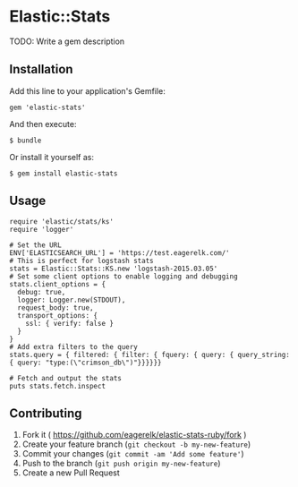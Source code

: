 # Elastic::Stats

TODO: Write a gem description

## Installation

Add this line to your application's Gemfile:

    gem 'elastic-stats'

And then execute:

    $ bundle

Or install it yourself as:

    $ gem install elastic-stats

## Usage

~~~
require 'elastic/stats/ks'
require 'logger'

# Set the URL
ENV['ELASTICSEARCH_URL'] = 'https://test.eagerelk.com/'
# This is perfect for logstash stats
stats = Elastic::Stats::KS.new 'logstash-2015.03.05'
# Set some client options to enable logging and debugging
stats.client_options = {
  debug: true,
  logger: Logger.new(STDOUT),
  request_body: true,
  transport_options: {
    ssl: { verify: false }
  }
}
# Add extra filters to the query
stats.query = { filtered: { filter: { fquery: { query: { query_string:{ query: "type:(\"crimson_db\")"}}}}}}

# Fetch and output the stats
puts stats.fetch.inspect
~~~

## Contributing

1. Fork it ( https://github.com/eagerelk/elastic-stats-ruby/fork )
2. Create your feature branch (`git checkout -b my-new-feature`)
3. Commit your changes (`git commit -am 'Add some feature'`)
4. Push to the branch (`git push origin my-new-feature`)
5. Create a new Pull Request
